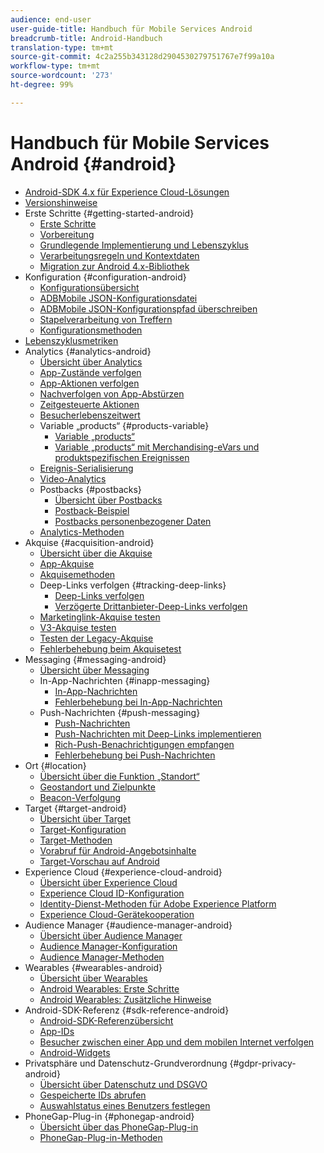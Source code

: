 ```yaml
---
audience: end-user
user-guide-title: Handbuch für Mobile Services Android
breadcrumb-title: Android-Handbuch
translation-type: tm+mt
source-git-commit: 4c2a255b343128d2904530279751767e7f99a10a
workflow-type: tm+mt
source-wordcount: '273'
ht-degree: 99%

---
```



# Handbuch für Mobile Services Android {#android}

+ [Android-SDK 4.x für Experience Cloud-Lösungen](overview.md)
+ [Versionshinweise](rel-notes.md)
+ Erste Schritte {#getting-started-android}
   + [Erste Schritte](getting-started/getting-started.md)
   + [Vorbereitung](getting-started/requirements.md)
   + [Grundlegende Implementierung und Lebenszyklus](getting-started/dev-qs.md)
   + [Verarbeitungsregeln und Kontextdaten](getting-started/proc-rules.md)
   + [Migration zur Android 4.x-Bibliothek](getting-started/migration-v3.md)
+ Konfiguration {#configuration-android}
   + [Konfigurationsübersicht](configuration/configuration.md)
   + [ADBMobile JSON-Konfigurationsdatei](configuration/json-config/json-config.md)
   + [ADBMobile JSON-Konfigurationspfad überschreiben](configuration/json-config/json-config-remote.md)
   + [Stapelverarbeitung von Treffern](configuration/hit-batching.md)
   + [Konfigurationsmethoden](configuration/methods.md)
+ [Lebenszyklusmetriken](metrics.md)
+ Analytics {#analytics-android}
   + [Übersicht über Analytics](analytics-main/analytics-main.md)
   + [App-Zustände verfolgen](analytics-main/states.md)
   + [App-Aktionen verfolgen](analytics-main/actions.md)
   + [Nachverfolgen von App-Abstürzen](analytics-main/crashes.md)
   + [Zeitgesteuerte Aktionen](analytics-main/timed-actions.md)
   + [Besucherlebenszeitwert](analytics-main/lifetime-value.md)
   + Variable „products“ {#products-variable}
      + [Variable „products“](analytics-main/products/products.md)
      + [Variable „products“ mit Merchandising-eVars und produktspezifischen Ereignissen](analytics-main/products/products-variable-evars-events.md)
   + [Ereignis-Serialisierung](analytics-main/event-serialization.md)
   + [Video-Analytics](analytics-main/video-qs.md)
   + Postbacks {#postbacks}
      + [Übersicht über Postbacks](analytics-main/postbacks/postbacks.md)
      + [Postback-Beispiel](analytics-main/postbacks/postback-example.md)
      + [Postbacks personenbezogener Daten](analytics-main/postbacks/c-pii-postbacks.md)
   + [Analytics-Methoden](analytics-main/analytics-methods.md)
+ Akquise {#acquisition-android}
   + [Übersicht über die Akquise](acquisition-main/acquisition-main-android.md)
   + [App-Akquise](acquisition-main/acquisition.md)
   + [Akquisemethoden](acquisition-main/acquisition-methods.md)
   + Deep-Links verfolgen {#tracking-deep-links}
      + [Deep-Links verfolgen](acquisition-main/tracking-deep-links/tracking-deep-links.md)
      + [Verzögerte Drittanbieter-Deep-Links verfolgen](acquisition-main/tracking-deep-links/c-tracking-3rd-party-deferred-deep-links.md)
   + [Marketinglink-Akquise testen](acquisition-main/t-testing-marketing-link-acquisition.md)
   + [V3-Akquise testen](acquisition-main/t-testing-version-3-acquisition.md)
   + [Testen der Legacy-Akquise](acquisition-main/t-testing-acquisition.md)
   + [Fehlerbehebung beim Akquisetest](acquisition-main/troubleshoot-acquisition-testing.md)
+ Messaging {#messaging-android}
   + [Übersicht über Messaging](messaging-main/messaging-main-android.md)
   + In-App-Nachrichten {#inapp-messaging}
      + [In-App-Nachrichten](messaging-main/messaging/messaging.md)
      + [Fehlerbehebung bei In-App-Nachrichten](messaging-main/messaging/in-apps-ts.md)
   + Push-Nachrichten {#push-messaging}
      + [Push-Nachrichten](messaging-main/push-messaging/push-messaging.md)
      + [Push-Nachrichten mit Deep-Links implementieren](messaging-main/push-messaging/t-mob-impl-push-deeplinking-android-4x.md)
      + [Rich-Push-Benachrichtigungen empfangen](messaging-main/push-messaging/c-set-up-rich-push-notif-android.md)
      + [Fehlerbehebung bei Push-Nachrichten](messaging-main/push-messaging/c-troubleshooting-push-messaging.md)
+ Ort {#location}
   + [Übersicht über die Funktion „Standort“](location/location.md)
   + [Geostandort und Zielpunkte](location/geo-poi.md)
   + [Beacon-Verfolgung](location/beacon.md)
+ Target {#target-android}
   + [Übersicht über Target](target-main/target-main.md)
   + [Target-Konfiguration](target-main/target.md)
   + [Target-Methoden](target-main/c-target-methods.md)
   + [Vorabruf für Android-Angebotsinhalte](target-main/c-mob-target-prefetch-android.md)
   + [Target-Vorschau auf Android](target-main/c-mob-target-preview-android.md)
+ Experience Cloud {#experience-cloud-android}
   + [Übersicht über Experience Cloud](c-marketing-cloud/c-marketing-cloud.md)
   + [Experience Cloud ID-Konfiguration](c-marketing-cloud/mcvid.md)
   + [Identity-Dienst-Methoden für Adobe Experience Platform](c-marketing-cloud/mc-methods.md)
   + [Experience Cloud-Gerätekooperation](c-marketing-cloud/t-mob-mc-device-coop-android-.md)
+ Audience Manager {#audience-manager-android}
   + [Übersicht über Audience Manager](audience-manager/audience-manager.md)
   + [Audience Manager-Konfiguration](audience-manager/audiencemgmt.md)
   + [Audience Manager-Methoden](audience-manager/c-audience-manager-methods.md)
+ Wearables {#wearables-android}
   + [Übersicht über Wearables](wearables/wearables.md)
   + [Android Wearables: Erste Schritte](wearables/android-wearable.md)
   + [Android Wearables: Zusätzliche Hinweise](wearables/c-android-wearables--additional-notes.md)
+ Android-SDK-Referenz {#sdk-reference-android}
   + [Android-SDK-Referenzübersicht](/help/android/reference/reference.md)
   + [App-IDs](/help/android/reference/app-ids.md)
   + [Besucher zwischen einer App und dem mobilen Internet verfolgen](/help/android/reference/hybrid-app.md)
   + [Android-Widgets](/help/android/reference/widgets.md)
+ Privatsphäre und Datenschutz-Grundverordnung {#gdpr-privacy-android}
   + [Übersicht über Datenschutz und DSGVO](c-mob-privacy-gdpr-android/c-mob-privacy-gdpr-android.md)
   + [Gespeicherte IDs abrufen](c-mob-privacy-gdpr-android/c-mob-gdpr-ret-stored-ids-android.md)
   + [Auswahlstatus eines Benutzers festlegen](c-mob-privacy-gdpr-android/privacy.md)
+ PhoneGap-Plug-in {#phonegap-android}
   + [Übersicht über das PhoneGap-Plug-in](phonegap/phonegap.md)
   + [PhoneGap-Plug-in-Methoden](phonegap/phonegap-methods.md)
